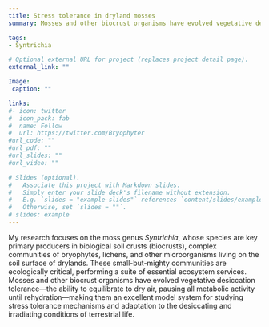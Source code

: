 ```yaml
---
title: Stress tolerance in dryland mosses
summary: Mosses and other biocrust organisms have evolved vegetative desiccation tolerance—the ability to equilibrate to dry air, pausing all metabolic activity until rehydration—making them an excellent model system for studying stress tolerance mechanisms.

tags:
- Syntrichia

# Optional external URL for project (replaces project detail page).
external_link: ""

Image:
 caption: ""

links:
#- icon: twitter
#  icon_pack: fab
#  name: Follow
#  url: https://twitter.com/Bryophyter
#url_code: ""
#url_pdf: ""
#url_slides: ""
#url_video: ""

# Slides (optional).
#   Associate this project with Markdown slides.
#   Simply enter your slide deck's filename without extension.
#   E.g. `slides = "example-slides"` references `content/slides/example-slides.md`.
#   Otherwise, set `slides = ""`.
# slides: example
---
```


My research focuses on the moss genus <i>Syntrichia</i>, whose species are key primary producers in biological soil crusts (biocrusts), complex communities of bryophytes, lichens, and other microorganisms living on the soil surface of drylands. 
These small-but-mighty communities are ecologically critical, performing a suite of essential ecosystem services. 
Mosses and other biocrust organisms have evolved vegetative desiccation tolerance—the ability to equilibrate to dry air, pausing all metabolic activity until rehydration—making them an excellent model system for studying stress tolerance mechanisms and adaptation to the desiccating and irradiating conditions of terrestrial life.
